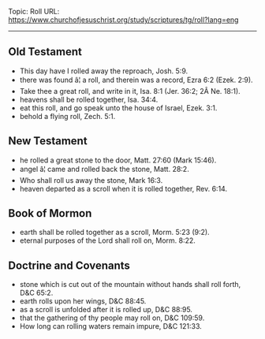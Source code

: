 Topic: Roll
URL: https://www.churchofjesuschrist.org/study/scriptures/tg/roll?lang=eng

---

## Old Testament

- This day have I rolled away the reproach, Josh. 5:9.
- there was found â¦ a roll, and therein was a record, Ezra 6:2 (Ezek. 2:9).
- Take thee a great roll, and write in it, Isa. 8:1 (Jer. 36:2; 2Â Ne. 18:1).
- heavens shall be rolled together, Isa. 34:4.
- eat this roll, and go speak unto the house of Israel, Ezek. 3:1.
- behold a flying roll, Zech. 5:1.

## New Testament

- he rolled a great stone to the door, Matt. 27:60 (Mark 15:46).
- angel â¦ came and rolled back the stone, Matt. 28:2.
- Who shall roll us away the stone, Mark 16:3.
- heaven departed as a scroll when it is rolled together, Rev. 6:14.

## Book of Mormon

- earth shall be rolled together as a scroll, Morm. 5:23 (9:2).
- eternal purposes of the Lord shall roll on, Morm. 8:22.

## Doctrine and Covenants

- stone which is cut out of the mountain without hands shall roll forth, D&C 65:2.
- earth rolls upon her wings, D&C 88:45.
- as a scroll is unfolded after it is rolled up, D&C 88:95.
- that the gathering of thy people may roll on, D&C 109:59.
- How long can rolling waters remain impure, D&C 121:33.

